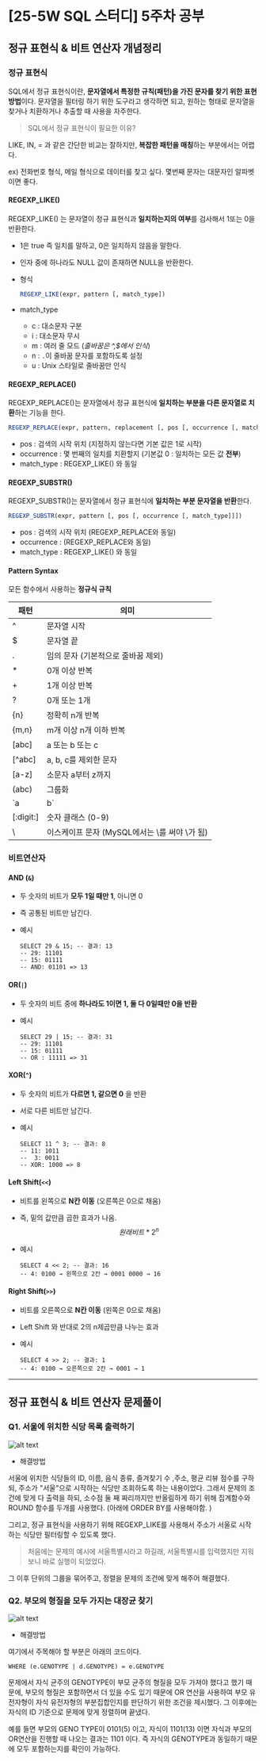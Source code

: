 # [25-5W SQL 스터디] 5주차 공부 

## 정규 표현식 & 비트 연산자 개념정리 

### 정규 표현식

SQL에서 정규 표현식이란, **문자열에서 특정한 규칙(패턴)을 가진 문자를 찾기 위한 표현 방법**이다. 문자열을 필터링 하기 위한 도구라고 생각하면 되고, 원하는 형태로 문자열을 찾거나 치환하거나 추출할 때 사용을 자주한다. 

> SQL에서 정규 표현식이 필요한 이유?

LIKE, IN, = 과 같은 간단한 비교는 잘하지만, **복잡한 패턴을 매칭**하는 부분에서는 어렵다. 

ex) 전화번호 형식, 메일 형식으로 데이터를 찾고 싶다. 몇번째 문자는 대문자인 알파벳이면 좋다. 



#### REGEXP_LIKE()

REGEXP_LIKE() 는 문자열이 정규 표현식과 **일치하는지의 여부**를 검사해서 1또는 0을 반환한다.

- 1은 true 즉 일치를 말하고, 0은 일치하지 않음을 말한다. 
- 인자 중에 하나라도 NULL 값이 존재하면 NULL을 반환한다.

- 형식

  ~~~sql
  REGEXP_LIKE(expr, pattern [, match_type])
  ~~~

- match_type
  - c : 대소문자 구분
  - i : 대소문자 무시
  - m : 여러 줄 모드 (*줄바꿈은 ^,$에서 인식*)
  - n : `.`이 줄바꿈 문자를 포함하도록 설정
  - u : Unix 스타일로 줄바꿈만 인식 



#### REGEXP_REPLACE()

REGEXP_REPLACE()는 문자열에서 정규 표현식에 **일치하는 부분을 다른 문자열로 치환**하는 기능을 한다. 

~~~sql
REGEXP_REPLACE(expr, pattern, replacement [, pos [, occurrence [, match_type]]])
~~~

- pos : 검색의 시작 위치 (지정하지 않는다면 기본 값은 1로 시작)
- occurrence : 몇 번째의 일치를 치환할지 (기본값 0 : 일치하는 모든 값 **전부**)
- match_type : REGEXP_LIKE() 와 동일



#### REGEXP_SUBSTR()

REGEXP_SUBSTR()는 문자열에서 정규 표현식에 **일치하는 부분 문자열을 반환**한다. 

~~~sql
REGEXP_SUBSTR(expr, pattern [, pos [, occurrence [, match_type]]])
~~~

- pos : 검색의 시작 위치 (REGEXP_REPLACE와 동일)
- occurrence : (REGEXP_REPLACE와 동일)
- match_type : REGEXP_LIKE() 와 동일



#### Pattern Syntax

모든 함수에서 사용하는 **정규식 규칙**

| **패턴**  | **의미**                                       |
| --------- | ---------------------------------------------- |
| ^         | 문자열 시작                                    |
| $         | 문자열 끝                                      |
| .         | 임의 문자 (기본적으로 줄바꿈 제외)             |
| *         | 0개 이상 반복                                  |
| +         | 1개 이상 반복                                  |
| ?         | 0개 또는 1개                                   |
| {n}       | 정확히 n개 반복                                |
| {m,n}     | m개 이상 n개 이하 반복                         |
| [abc]     | a 또는 b 또는 c                                |
| [^abc]    | a, b, c를 제외한 문자                          |
| [a-z]     | 소문자 a부터 z까지                             |
| (abc)     | 그룹화                                         |
| `a        | b`                                             |
| [:digit:] | 숫자 클래스 (0-9)                              |
| \\        | 이스케이프 문자 (MySQL에서는 \\를 써야 \가 됨) |



### 비트연산자 

#### AND (`&`)

- 두 숫자의 비트가 **모두 1일 때만 1**, 아니면 0 
- 즉 공통된 비트만 남긴다. 

- 예시 

  ~~~mysql
  SELECT 29 & 15; -- 결과: 13
  -- 29: 11101
  -- 15: 01111
  -- AND: 01101 => 13
  ~~~



#### OR(`|`)

- 두 숫자의 비트 중에 **하나라도 1이면 1, 둘 다 0일때만 0을 반환**

- 예시

  ~~~mysql
  SELECT 29 | 15; -- 결과: 31
  -- 29: 11101
  -- 15: 01111
  -- OR : 11111 => 31
  ~~~



#### XOR(`^`)

- 두 숫자의 비트가 **다르면 1, 같으면 0** 을 반환

- 서로 다른 비트만 남긴다. 

- 예시

  ~~~mysql
  SELECT 11 ^ 3; -- 결과: 8
  -- 11: 1011
  --  3: 0011
  -- XOR: 1000 => 8
  ~~~



#### Left Shift(`<<`)

- 비트를 왼쪽으로 **N칸 이동** (오른쪽은 0으로 채움)

- 즉, 밑의 값만큼 곱한 효과가 나옴. 
  $$
  원래 비트 * 2^n
  $$

- 예시

  ~~~mysql
  SELECT 4 << 2; -- 결과: 16
  -- 4: 0100 → 왼쪽으로 2칸 → 0001 0000 → 16
  ~~~



#### Right Shift(`>>`)

- 비트를 오른쪽으로 **N칸 이동** (왼쪽은 0으로 채움)
- Left Shift 와 반대로 2의 n제곱만큼 나누는 효과

- 예시

  ~~~mysql
  SELECT 4 >> 2; -- 결과: 1
  -- 4: 0100 → 오른쪽으로 2칸 → 0001 → 1
  ~~~



---

## 정규 표현식 & 비트 연산자 문제풀이

### Q1. 서울에 위치한 식당 목록 출력하기

![alt text](../../image/Week5_1.png)

- 해결방법

서울에 위치한 식당들의 ID, 이름, 음식 종류, 즐겨찾기 수 ,주소, 평균 리뷰 점수를 구하되, 주소가 "서울"으로 시작하는 식당만 조회하도록 하는 내용이었다. 그래서 문제의 조건에 맞게 다 출력을 하되, 소수점 둘 째 짜리까지만 반올림하게 하기 위해 집계함수와 ROUND 함수를 두개를 사용했다. (아래에 ORDER BY를 사용해야함. )

그리고, 정규 표현식을 사용하기 위해 REGEXP_LIKE를 사용해서 주소가 서울로 시작하는 식당만 필터링할 수 있도록 했다. 

> 처음에는 문제의 예시에 서울특별시라고 하길래, 서울특별시를 입력했지만 지워보니 바로 실행이 되었었다. 

그 이후 단위의 그룹을 묶어주고, 정렬을 문제의 조건에 맞게 해주어 해결했다. 



### Q2. 부모의 형질을 모두 가지는 대장균 찾기 
![alt text](../../image/Week5_2.png)


- 해결방법

여기에서 주목해야 할 부분은 아래의 코드이다. 

`WHERE (e.GENOTYPE | d.GENOTYPE) = e.GENOTYPE`

문제에서 자식 균주의 GENOTYPE이 부모 균주의 형질을 모두 가져야 했다고 했기 때문에, 부모의 형질은 포함하면서 더 있을 수도 있기 때문에 OR 연산을 사용하여 부모 유전자형이 자식 유전자형의 부분집합인지를 판단하기 위한 조건을 제시했다. 그 이후에는 자식의 ID 기준으로 문제에 맞게 정렬하며 끝냈다. 

예를 들면 부모의 GENO TYPE이 0101(5) 이고, 자식이 1101(13) 이면 자식과 부모의 OR연산을 진행할 때 나오는 결과는 1101 이다. 즉 자식의 GENOTYPE과 동일하기 때문에 모두 포함하는지를 확인이 가능하다. 









